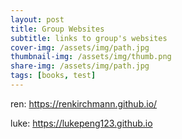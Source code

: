 ```yaml
---
layout: post
title: Group Websites
subtitle: links to group's websites 
cover-img: /assets/img/path.jpg
thumbnail-img: /assets/img/thumb.png
share-img: /assets/img/path.jpg
tags: [books, test]
---
```


ren: https://renkirchmann.github.io/

luke: https://lukepeng123.github.io
